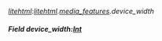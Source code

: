 _[litehtml](../../modules/litehtml/litehtml-module.md):[litehtml](../../modules/litehtml/litehtml-module.md).[media\_features](../../modules/litehtml/litehtml-media_features.md).device\_width_
##### Field device\_width:[Int](../../modules/wonkey/wonkey-types-int.md)
